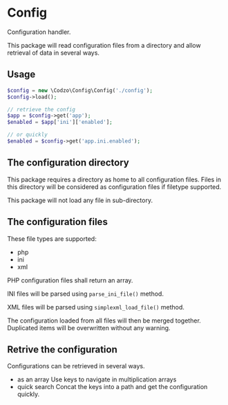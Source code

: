 # Config
Configuration handler.

This package will read configuration files from a directory and allow retrieval of data in several ways.

## Usage

```php
$config = new \Codzo\Config\Config('./config');
$config->load();

// retrieve the config
$app = $config->get('app');
$enabled = $app['ini']['enabled'];

// or quickly
$enabled = $config->get('app.ini.enabled');

```

## The configuration directory
This package requires a directory as home to all configuration files. 
Files in this directory will be considered as configuration files if filetype supported.

This package will not load any file in sub-directory.

## The configuration files
These file types are supported:
+ php
+ ini
+ xml

PHP configuration files shall return an array.

INI files will be parsed using `parse_ini_file()` method.

XML files will be parsed using `simplexml_load_file()` method.

The configuration loaded from all files will then be merged together. Duplicated items will be overwritten without any warning.

## Retrive the configuration
Configurations can be retrieved in several ways.
+ as an array
Use keys to navigate in multiplication arrays
+ quick search
Concat the keys into a path and get the configuration quickly.
